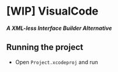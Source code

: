 # [WIP] VisualCode
**_A XML-less Interface Builder Alternative_**

## Running the project

- Open `Project.xcodeproj` and run
